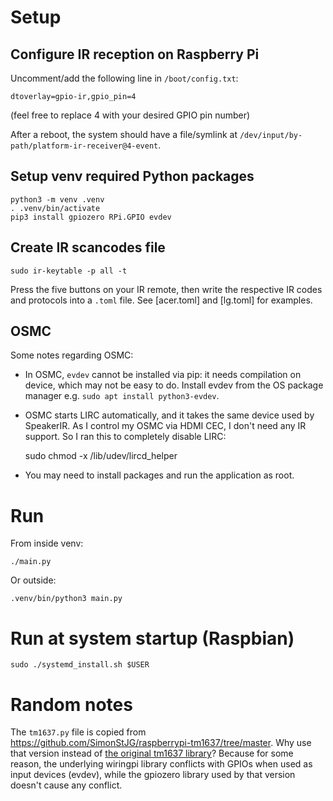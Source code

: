 # Setup

## Configure IR reception on Raspberry Pi

Uncomment/add the following line in `/boot/config.txt`:

    dtoverlay=gpio-ir,gpio_pin=4

(feel free to replace 4 with your desired GPIO pin number)

After a reboot, the system should have a file/symlink at `/dev/input/by-path/platform-ir-receiver@4-event`.

## Setup venv required Python packages

    python3 -m venv .venv
    . .venv/bin/activate
    pip3 install gpiozero RPi.GPIO evdev

## Create IR scancodes file

    sudo ir-keytable -p all -t

Press the five buttons on your IR remote, then write the respective IR codes and protocols into a `.toml` file. See [acer.toml] and [lg.toml] for examples.

## OSMC

Some notes regarding OSMC:

* In OSMC, `evdev` cannot be installed via pip: it needs compilation on device, which may not be easy to do. Install evdev from the OS package manager e.g. `sudo apt install python3-evdev`.

* OSMC starts LIRC automatically, and it takes the same device used by SpeakerIR. As I control my OSMC via HDMI CEC, I don't need any IR support. So I ran this to completely disable LIRC:

    sudo chmod -x /lib/udev/lircd_helper

* You may need to install packages and run the application as root.

# Run

From inside venv:

    ./main.py

Or outside:

    .venv/bin/python3 main.py

# Run at system startup (Raspbian)

    sudo ./systemd_install.sh $USER

# Random notes

The `tm1637.py` file is copied from https://github.com/SimonStJG/raspberrypi-tm1637/tree/master. Why use that version instead of [the original tm1637 library](https://pypi.org/project/raspberrypi-tm1637/)? Because for some reason, the underlying wiringpi library conflicts with GPIOs when used as input devices (evdev), while the gpiozero library used by that version doesn't cause any conflict.

